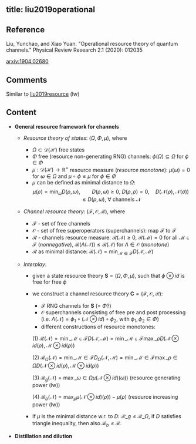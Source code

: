 title: liu2019operational 
---

## Reference


Liu, Yunchao, and Xiao Yuan. "Operational resource theory of quantum channels." Physical Review Research 2.1 (2020): 012035


[arxiv:1904.02680](https://arxiv.org/abs/1904.02680)


## Comments

Similar to [liu2019resource](liu2019resource) (lw)

## Content

* **General resource framework for channels**
    
    * *Resource theory of states*: $(\Omega,\Phi,\mu)$, where
         * $\Omega\subset \mathcal D(\mathcal H)$ free states
	     * $\Phi$ free (resource non-generating RNG) channels: $\phi(\Omega)\subseteq \Omega$ for $\phi\in \Phi$ 
	     * $\mu:\mathcal D(\mathcal H)\to \mathbb R^+$ resource measure (*resource monotone*): $\mu(\omega)=0$ for $\omega\in \Omega$ and 
	  $\mu\circ\phi\le \mu$ for $\phi\in \Phi$
	     * $\mu$ can be defined as minimal distance to $\Omega$:
	     $$\mu(\rho)=\min_\omega D(\rho,\omega), \qquad  D(\rho,\omega)\ge 0,\ D(\rho,\rho)=0,\quad D(\mathcal
	     N(\rho),\mathcal N(\sigma))\le D(\rho,\omega),\ \forall \mbox{ channels }\mathcal N $$
	  
    * *Channel resource theory*: $(\mathcal F,\mathcal O,\mathcal R)$, where
         * $\mathcal F$ - set of free channels
	     * $\mathcal O$ - set of free superoperators (superchannels): map $\mathcal F$ to $\mathcal F$
	     * $\mathcal R$ - channels resource measure: $\mathcal R(\mathcal N)\ge 0$, $\mathcal R(\mathcal M)=0$ for
	       all $\mathcal M\in \mathcal F$ (*nonnegative*),  $\mathcal R(\Lambda(\mathcal N))\le \mathcal R(\mathcal N)$ for $\Lambda\in \mathcal O$ (*monotone*)
	     * $\mathcal R$ as minimal distance: $\mathcal R(\mathcal N)=\min_{\mathcal M\in \mathcal F}D(\mathcal
	       N,\mathcal M)$

    * *Interplay*:  
        * given a state resource theory $\mathbf S=(\Omega,\Phi,\mu)$, such that $\phi\otimes id$ is free for free $\phi$
	    * we construct a channel resource theory $\mathbf C=(\mathcal F,\mathcal O,\mathcal R)$:

	         * $\mathcal F$ RNG channels for $\mathbf S$ (= $\Phi$?)
	         * $\mathcal O$ superchannels consisting of free pre and post processing (i.e. $\Lambda(\mathcal N)=\phi_1\circ
	           (\mathcal N\otimes id)\circ\phi_2$, with  $\phi_1,\phi_2\in \Phi$)
	         * different constructions of resource monotones:
	         
            (1) $\mathcal R(\mathcal N)= \min\_{\mathcal M\in \mathcal F}D(\mathcal N,\mathcal M)=\min\_{\mathcal M\in \mathcal F}\max\_\rho D(\mathcal N\otimes id(\rho),\mathcal M\otimes id(\rho))$
	    
	        (2)  $\mathcal R_\Omega(\mathcal N)= \min\_{\mathcal M\in \mathcal F}D_\Omega(\mathcal N,\mathcal M)=\min\_{\mathcal M\in \mathcal F}\max\_{\rho\in \Omega} D(\mathcal N\otimes id(\rho),\mathcal M\otimes id(\rho))$

		    (3) $\mathcal R_g(\mathcal N)=\max\_{\omega\in \Omega} \mu(\mathcal N\otimes id)(\omega))$  (resource
		generating power (lw))

		    (4) $\mathcal R_b(\mathcal N)=\max_{\rho} \mu(\mathcal N\otimes id)(\rho))-\mu(\rho)$   (resource increasing power
		(lw))

	    * If $\mu$ is the minimal distance w.r. to $D$: $\mathcal R\_g\le \mathcal R\_\Omega$, if $D$ satisfies triangle
	      inequality, then also $\mathcal R_b\le \mathcal R$.

* **Distillation and dilution**



		
